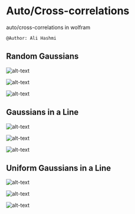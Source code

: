 # Auto/Cross-correlations

auto/cross-correlations in wolfram


`@Author: Ali Hashmi`

## Random Gaussians

![alt-text](https://github.com/alihashmiii/Autocorrelations/blob/master/readMe/img01.png)

![alt-text](https://github.com/alihashmiii/Autocorrelations/blob/master/readMe/img02.png)

![alt-text](https://github.com/alihashmiii/Autocorrelations/blob/master/readMe/img03.png)


## Gaussians in a Line

![alt-text](https://github.com/alihashmiii/Autocorrelations/blob/master/readMe/img04.png)

![alt-text](https://github.com/alihashmiii/Autocorrelations/blob/master/readMe/img05.png)

![alt-text](https://github.com/alihashmiii/Autocorrelations/blob/master/readMe/img06.png)


## Uniform Gaussians in a Line

![alt-text](https://github.com/alihashmiii/Autocorrelations/blob/master/readMe/img07.png)

![alt-text](https://github.com/alihashmiii/Autocorrelations/blob/master/readMe/img08.png)

![alt-text](https://github.com/alihashmiii/Autocorrelations/blob/master/readMe/img09.png)

